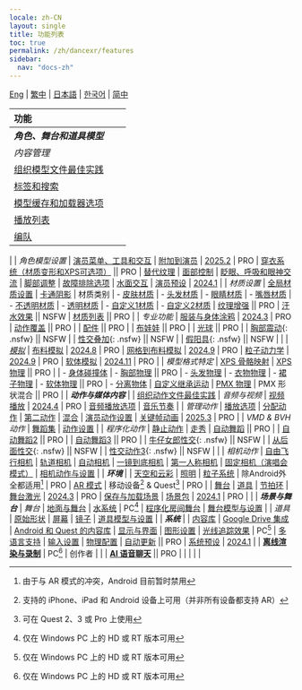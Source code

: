 ```yaml
---
locale: zh-CN
layout: single
title: 功能列表
toc: true
permalink: /zh/dancexr/features
sidebar:
  nav: "docs-zh"
---
```

[Eng](/dancexr/features) | [繁中](/tw/dancexr/features) | [日本語](/jp/dancexr/features) | [한국어](/kr/dancexr/features) | [简中](/zh/dancexr/features)

| 功能 |  |  |
| :--- | --- |---: |
| ***角色、舞台和道具模型*** 
| *内容管理*
| [组织模型文件最佳实践](preparecontent#3d-models)
| [标签和搜索](features/tagging) 
| [模型缓存和加载器选项](features/loader_options) 
| [播放列表](features/actor_playlist)
| [编队](features/formation)
|
| *角色模型设置*
| [演员菜单、工具和交互](features/actor_tools)
| [附加到演员](features/attach-to-actor.md) | [2025.2](releases/2025.2) | PRO
| [穿衣系统（材质变形和XPS可选项）](features/optionals) || PRO
| [替代纹理](features/alternative_textures)
| [面部控制](features/facial_control)
| [眨眼、呼吸和眼神交流](features/eyecontact)
| [脚部调整](features/feet_adjustments)
| [故障排除选项](features/troubleshooting_options)
| [水面交互](features/water_interaction.md)
| [演员预设](features/actor_presets.md) | [2024.1](releases/2024.1.md)
|
| *材质设置*
| [全局材质设置](features/material_global.md)
| [卡通阴影](features/toon_shading.md)
| 材质类别
| - [皮肤材质](features/material_skin.md)
| - [头发材质](features/material_hair.md)
| - [眼睛材质](features/material_eyes.md)
| - [嘴唇材质](features/material_lips.md)
| - [不透明材质](features/material_opaque.md)
| - [透明材质](features/material_transparent.md)
| - [自定义1材质](features/material_custom1.md)
| - [自定义2材质](features/material_custom1.md)
| [纹理增强](features/texture_enhancement.md) || PRO
| [汗水效果](features/sweat_effect.md) || NSFW
| [材质列表](features/material_settings.md#material-list) || PRO
|
| *专业功能*
| [服装与身体涂鸦](features/outfit_body_paint) | [2024.3](releases/2024.3.md) | PRO
| [动作覆盖](features/motion_override) || PRO |
| [配件](features/accessory.md) || PRO |
| [布娃娃](features/ragdoll.md) || PRO |
| [光球](features/lightball.md) || PRO |
| [胸部震动](features/boob_shake_sex_overlay){: .nsfw} || NSFW |
| [性交叠加](features/boob_shake_sex_overlay){: .nsfw} || NSFW |
| [假阳具](features/dildo){: .nsfw} || NSFW |
|
| *[模拟](features/simulation.md)*
| [布料模拟](features/cloth_simulation.md) | [2024.8](releases/2024.8.md) | PRO
| [网格到布料模拟](features/cloth_simulation.md#mesh_to_cloth) | [2024.9](releases/2024.9.md) | PRO
| [粒子动力学](features/particle_dynamics.md) | [2024.9](releases/2024.9.md) | PRO
| [软体模拟](features/particle_dynamics.md#softbody) | [2024.11](releases/2024.9.md) | PRO
|
| *模型格式特定*
| [XPS 骨骼映射](features/bone_mapper.md)
| [XPS 物理](features/xps_physics) || PRO |
| - [身体碰撞体](features/xps_body_colliders.md)
| - [胸部物理](features/xps_boobs.md) || PRO
| - [头发物理](features/xps_hair.md)
| - [衣物物理](features/xps_cloth.md)
| - [裙子物理](features/xps_skirt.md)
| - [软体物理](features/xps_softbody.md) || PRO
| - [分离物体](features/xps_detach.md)
| [自定义继承运动](features/custom_inherit.md)
| [PMX 物理](features/pmx_physics)
| PMX 形状混合 || PRO
|
| ***动作与媒体内容*** |
| [组织动作文件最佳实践](preparecontent#motion-files)
| *音频与视频*
| [视频播放](features/video_playback) | [2024.4](releases/2024.4.md) | PRO
| [音频播放选项](features/audio_options)
| [音乐节奏](features/music_timing)
|
| *管理动作*
| [播放选项](features/playback_options)
| [分配动作](features/assign_motion)
| [第二动作](features/secondary_motion)
| [混合](features/remix)
| [演员动作设置](features/actor_motion_settings)
| [关键帧动画](features/keyframe_animation.md) | [2025.3](releases/2025.3.md) | PRO
|
| *VMD & BVH 动作*
| [舞蹈集](features/dance_set)
| [动作设置](features/motion_settings)
|
| *程序化动作*
| [静止动作](features/idle_motion.md)
| [走秀](features/catwalk.md)
| [自动舞蹈](features/autodance) || PRO |
| [自动舞蹈2](features/autodance2) || PRO |
| [自动舞蹈3](features/autodance3.md) || PRO |
| [牛仔女郎性交](features/scg_motion){: .nsfw} || NSFW |
| [从后面性交](features/sfb_motion){: .nsfw} || NSFW |
| [性交动作3](features/sm3_motion){: .nsfw} || NSFW |
|
| *相机动作*
| [自由飞行相机](features/camera)
| [轨道相机](features/camera)
| [自动相机](features/camera)
| [一镜到底相机](features/camera)
| [第一人称相机](features/camera)
| [固定相机（演唱会模式）](features/camera)
| [相机动作与设置](features/camera)
|
| ***环境*** |
| [天空和云彩](features/skymap)
| [照明](features/lighting)
| [粒子系统](features/particles) | 除Android外全都适用[^4] | PRO
| [AR 模式](features/ar_mode) | 移动设备[^2] & Quest[^3] | PRO | 
| [舞台](features/stages)
| [道具](features/props)
| [节拍环](features/beats_ring.md)
| [舞台激光](features/laser.md) | [2024.3](releases/2024.3.md) | PRO
| [保存与加载场景](features/save_scene.md)
| [场景包](features/scene_bundle.md) | [2024.1](releases/2024.1.md) | PRO |
|
| ***场景与舞台***
| *舞台*
| [地面与舞台](features/ground)
| [水系统](features/water_system.md) | PC[^1]
| [程序化房间舞台](features/room_stage)
| [舞台模型与设置](features/stages)
|
| *道具*
| [原始形状](features/primitive_shapes)
| [屏幕](features/screen.md)
| [镜子](features/mirror.md)
| [道具模型与设置](features/props.md)
|
| ***系统*** |
| [内容库](preparecontent)
| [Google Drive 集成](features/googledrive)
| [Android 和 Quest 的内容库](content_android_quest)
| [显示与界面](features/display_settings)
| [图形设置](features/graphics)
| [光线追踪效果](features/raytracing.md) | PC[^1]
| [多语言支持](features/languages.md)
| [输入设置](features/controls)
| [物理配置](features/system_physics)
| [自动更新](features/autoupdate) || PRO
| [系统预设](features/system_presets.md) | [2024.1](releases/2024.1.md)
|
| [**离线渲染与录制**](creator.md) | PC[^1] | 创作者 | 
|
| [**AI 语音聊天**](ai_chat) || PRO |
|  |  |  |


[^1]: 仅在 Windows PC 上的 HD 或 RT 版本可用

[^2]: 支持的 iPhone、iPad 和 Android 设备上可用（并非所有设备都支持 AR）

[^3]: 可在 Quest 2、3 或 Pro 上使用

[^4]: 由于与 AR 模式的冲突，Android 目前暂时禁用